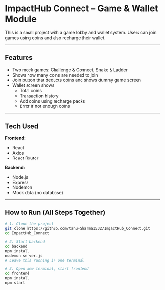 # ImpactHub Connect – Game & Wallet Module

This is a small project with a game lobby and wallet system. Users can join games using coins and also recharge their wallet.

---

## Features

- Two mock games: Challenge & Connect, Snake & Ladder
- Shows how many coins are needed to join
- Join button that deducts coins and shows dummy game screen
- Wallet screen shows:
  - Total coins
  - Transaction history
  - Add coins using recharge packs
  - Error if not enough coins

---

## Tech Used

**Frontend:**
- React
- Axios
- React Router

**Backend:**
- Node.js
- Express
- Nodemon
- Mock data (no database)

---

## How to Run (All Steps Together)

```bash
# 1. Clone the project
git clone https://github.com/tanu-Sharma1532/ImpactHub_Connect.git
cd ImpactHub_Connect

# 2. Start backend
cd backend
npm install
nodemon server.js
# Leave this running in one terminal

# 3. Open new terminal, start frontend
cd frontend
npm install
npm start
